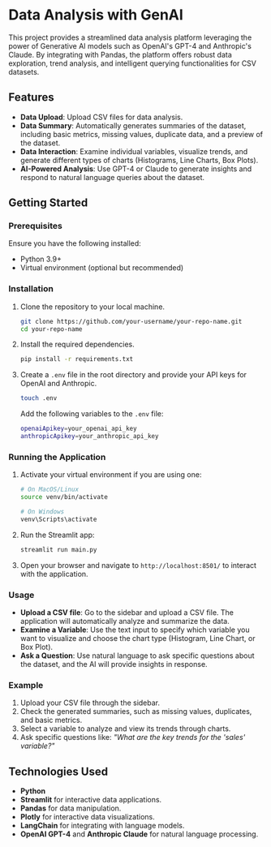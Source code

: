 # Data Analysis with GenAI

This project provides a streamlined data analysis platform leveraging the power of Generative AI models such as OpenAI's GPT-4 and Anthropic's Claude. By integrating with Pandas, the platform offers robust data exploration, trend analysis, and intelligent querying functionalities for CSV datasets.

## Features
- **Data Upload**: Upload CSV files for data analysis.
- **Data Summary**: Automatically generates summaries of the dataset, including basic metrics, missing values, duplicate data, and a preview of the dataset.
- **Data Interaction**: Examine individual variables, visualize trends, and generate different types of charts (Histograms, Line Charts, Box Plots).
- **AI-Powered Analysis**: Use GPT-4 or Claude to generate insights and respond to natural language queries about the dataset.

  
## Getting Started

### Prerequisites

Ensure you have the following installed:
- Python 3.9+
- Virtual environment (optional but recommended)

### Installation

1. Clone the repository to your local machine.
    ```bash
    git clone https://github.com/your-username/your-repo-name.git
    cd your-repo-name
    ```

2. Install the required dependencies.
    ```bash
    pip install -r requirements.txt
    ```

3. Create a `.env` file in the root directory and provide your API keys for OpenAI and Anthropic. 
    ```bash
    touch .env
    ```

    Add the following variables to the `.env` file:
    ```bash
    openaiApikey=your_openai_api_key
    anthropicApikey=your_anthropic_api_key
    ```

### Running the Application

1. Activate your virtual environment if you are using one:
    ```bash
    # On MacOS/Linux
    source venv/bin/activate

    # On Windows
    venv\Scripts\activate
    ```

2. Run the Streamlit app:
    ```bash
    streamlit run main.py
    ```

3. Open your browser and navigate to `http://localhost:8501/` to interact with the application.

### Usage

- **Upload a CSV file**: Go to the sidebar and upload a CSV file. The application will automatically analyze and summarize the data.
- **Examine a Variable**: Use the text input to specify which variable you want to visualize and choose the chart type (Histogram, Line Chart, or Box Plot).
- **Ask a Question**: Use natural language to ask specific questions about the dataset, and the AI will provide insights in response.

### Example

1. Upload your CSV file through the sidebar.
2. Check the generated summaries, such as missing values, duplicates, and basic metrics.
3. Select a variable to analyze and view its trends through charts.
4. Ask specific questions like: _"What are the key trends for the 'sales' variable?"_

## Technologies Used

- **Python**
- **Streamlit** for interactive data applications.
- **Pandas** for data manipulation.
- **Plotly** for interactive data visualizations.
- **LangChain** for integrating with language models.
- **OpenAI GPT-4** and **Anthropic Claude** for natural language processing.

